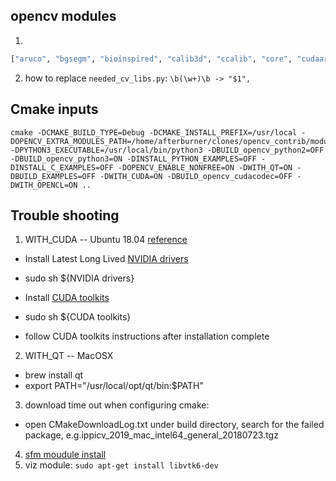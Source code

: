 [//]: # (#install opencv)
## opencv modules
1.
```python
["aruco", "bgsegm", "bioinspired", "calib3d", "ccalib", "core", "cudaarithm", "cudabgsegm", "cudafeatures2d", "cudafilters", "cudaimgproc", "cudalegacy", "cudaobjdetect", "cudaoptflow", "cudastereo", "cudawarping", "cudev", "cvv", "datasets", "dnn", "dnn_objdetect", "dpm", "face", "features2d", "flann", "freetype", "fuzzy", "gapi", "hfs", "highgui", "img_hash", "imgcodecs", "imgproc", "java_bindings_generator", "line_descriptor", "ml", "objdetect", "optflow", "phase_unwrapping", "photo", "plot", "python_bindings_generator", "reg", "rgbd", "saliency", "sfm", "shape", "stereo", "stitching", "structured_light", "superres", "surface_matching", "text", "tracking", "ts", "video", "videoio", "videostab", "xfeatures2d", "ximgproc", "xobjdetect", "xphoto"]
```
2. how to replace `needed_cv_libs.py`: `\b(\w+)\b -> "$1",`

## Cmake inputs
```
cmake -DCMAKE_BUILD_TYPE=Debug -DCMAKE_INSTALL_PREFIX=/usr/local -DOPENCV_EXTRA_MODULES_PATH=/home/afterburner/clones/opencv_contrib/modules -DPYTHON3_EXECUTABLE=/usr/local/bin/python3 -DBUILD_opencv_python2=OFF -DBUILD_opencv_python3=ON -DINSTALL_PYTHON_EXAMPLES=OFF -DINSTALL_C_EXAMPLES=OFF -DOPENCV_ENABLE_NONFREE=ON -DWITH_QT=ON -DBUILD_EXAMPLES=OFF -DWITH_CUDA=ON -DBUILD_opencv_cudacodec=OFF -DWITH_OPENCL=ON ..
```

## Trouble shooting
1. WITH_CUDA -- Ubuntu 18.04 [reference](https://nicolas-bettenburg.com/2018-08-18-ubuntu-18-04-deep-learning-box)
- Install Latest Long Lived [NVIDIA drivers](https://www.nvidia.com/object/unix.html)
- sudo sh ${NVIDIA drivers}

- Install [CUDA toolkits](https://developer.nvidia.com/cuda-downloads)
- sudo sh ${CUDA toolkits}
- follow CUDA toolkits instructions after installation complete

2. WITH_QT -- MacOSX
- brew install qt
- export PATH="/usr/local/opt/qt/bin:$PATH"

3. download time out when configuring cmake:
- open CMakeDownloadLog.txt under build directory, search for the failed package, e.g.ippicv_2019_mac_intel64_general_20180723.tgz

4. [sfm moudule install](https://github.com/opencv/opencv_contrib/tree/master/modules/sfm)
5. viz module: `sudo apt-get install libvtk6-dev`
